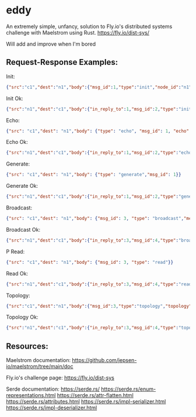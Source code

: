 # eddy

An extremely simple, unfancy, solution to Fly.io's distributed systems challenge with Maelstrom using Rust.
https://fly.io/dist-sys/

Will add and improve when I'm bored

## Request-Response Examples:
Init:
```json
{"src":"c1","dest":"n1","body":{"msg_id":1,"type":"init","node_id":"n1","node_ids":["n1"]}}
```

Init Ok:
```json
{"src":"n1","dest":"c1","body":{"in_reply_to":1,"msg_id":2,"type":"init_ok"}}
```

Echo:
```json
{"src": "c1","dest": "n1","body": {"type": "echo", "msg_id": 1, "echo": "Please echo 35"}}
```

Echo Ok:
```json
{"src":"n1","dest":"c1","body":{"in_reply_to":1,"msg_id":2,"type":"echo_ok","echo":"Please echo 35"}}
```

Generate:
```json
{"src": "c1","dest": "n1","body": {"type": "generate","msg_id": 1}}
```
Generate Ok:
```json
{"src":"n1","dest":"c1","body":{"in_reply_to":1,"msg_id":2,"type":"generate_ok","id":5225959968650978295}}
```

Broadcast:
```json
{"src": "c1","dest": "n1","body": {"msg_id": 3, "type": "broadcast","message": 210}}
```

Broadcast Ok:
```json
{"src":"n1","dest":"c1","body":{"in_reply_to":3,"msg_id":4,"type":"broadcast_ok"}}
```
P
Read:
```json
{"src": "c1","dest": "n1","body": {"msg_id": 3, "type": "read"}}
```

Read Ok:
```json
{"src":"n1","dest":"c1","body":{"in_reply_to":3,"msg_id":4,"type":"read_ok","messages":[210]}}
```

Topology:
```json
{"src":"c1","dest":"n1","body":{"msg_id":3,"type":"topology","topology":{"n1":["n2","n3"],"n2":["n1"],"n3":["n1"]}}}
```

Topology Ok:
```json
{"src":"n1","dest":"c1","body":{"in_reply_to":3,"msg_id":4,"type":"topology_ok"}}
```

## Resources:
Maelstrom documentation:
https://github.com/jepsen-io/maelstrom/tree/main/doc

Fly.io's challenge page:
https://fly.io/dist-sys

Serde documentation:
https://serde.rs/
https://serde.rs/enum-representations.html
https://serde.rs/attr-flatten.html
https://serde.rs/attributes.html
https://serde.rs/impl-serializer.html
https://serde.rs/impl-deserializer.html